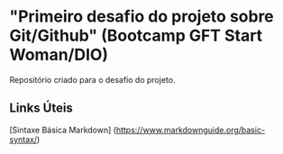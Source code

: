 # "Primeiro desafio do projeto sobre Git/Github" (Bootcamp GFT Start Woman/DIO)
Repositório criado para o desafio do projeto.

## Links Úteis
[Sintaxe Básica Markdown] (https://www.markdownguide.org/basic-syntax/)

